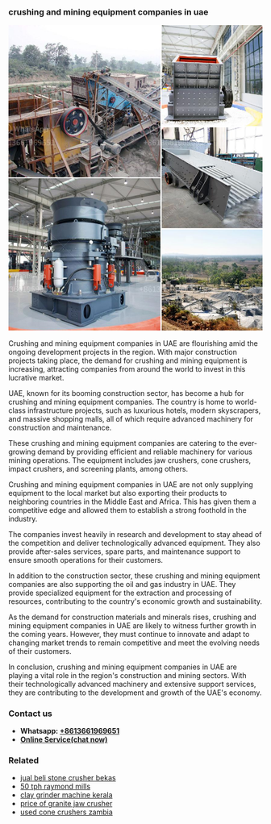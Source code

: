 <h3>crushing and mining equipment companies in uae</h3><img src='1708332751.jpg' alt=''><p>Crushing and mining equipment companies in UAE are flourishing amid the ongoing development projects in the region. With major construction projects taking place, the demand for crushing and mining equipment is increasing, attracting companies from around the world to invest in this lucrative market.</p><p>UAE, known for its booming construction sector, has become a hub for crushing and mining equipment companies. The country is home to world-class infrastructure projects, such as luxurious hotels, modern skyscrapers, and massive shopping malls, all of which require advanced machinery for construction and maintenance.</p><p>These crushing and mining equipment companies are catering to the ever-growing demand by providing efficient and reliable machinery for various mining operations. The equipment includes jaw crushers, cone crushers, impact crushers, and screening plants, among others.</p><p>Crushing and mining equipment companies in UAE are not only supplying equipment to the local market but also exporting their products to neighboring countries in the Middle East and Africa. This has given them a competitive edge and allowed them to establish a strong foothold in the industry.</p><p>The companies invest heavily in research and development to stay ahead of the competition and deliver technologically advanced equipment. They also provide after-sales services, spare parts, and maintenance support to ensure smooth operations for their customers.</p><p>In addition to the construction sector, these crushing and mining equipment companies are also supporting the oil and gas industry in UAE. They provide specialized equipment for the extraction and processing of resources, contributing to the country's economic growth and sustainability.</p><p>As the demand for construction materials and minerals rises, crushing and mining equipment companies in UAE are likely to witness further growth in the coming years. However, they must continue to innovate and adapt to changing market trends to remain competitive and meet the evolving needs of their customers.</p><p>In conclusion, crushing and mining equipment companies in UAE are playing a vital role in the region's construction and mining sectors. With their technologically advanced machinery and extensive support services, they are contributing to the development and growth of the UAE's economy.</p><h3>Contact us</h3><ul><li><strong>Whatsapp:&nbsp;<a href="https://wa.me/8613661969651">+8613661969651</a></strong></li><li><a href="https://swt.shibang-china.com/?git&amp;zhl&amp;crushing and mining equipment companies in uae"><strong>Online Service(chat now)</strong></a></li></ul><h3>Related</h3><ul><li><a href='jual beli stone crusher bekas.md'>jual beli stone crusher bekas</a></li><li><a href='50 tph raymond mills.md'>50 tph raymond mills</a></li><li><a href='clay grinder machine kerala.md'>clay grinder machine kerala</a></li><li><a href='price of granite jaw crusher.md'>price of granite jaw crusher</a></li><li><a href='used cone crushers zambia.md'>used cone crushers zambia</a></li></ul>